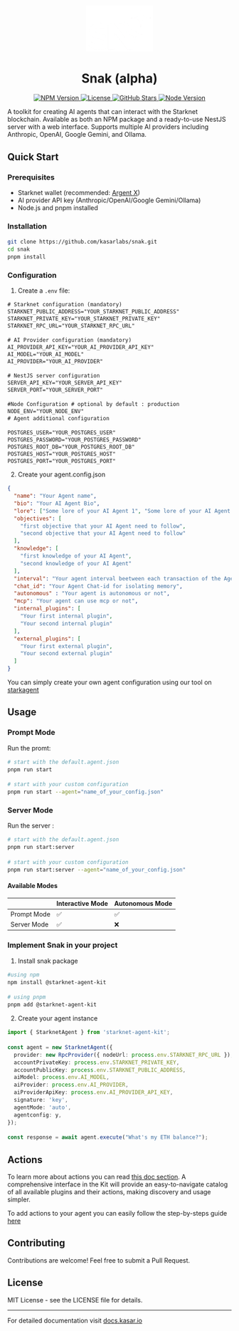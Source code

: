 <div align="center">
  <picture>
    <!-- For users in dark mode, load a white logo -->
    <source media="(prefers-color-scheme: dark)" srcset="https://github.com/KasarLabs/brand/blob/main/projects/snak/snak-logo-white-no-bg.png?raw=true">
    <!-- Default image for light mode -->
    <img src="https://github.com/KasarLabs/brand/blob/main/projects/snak/snak-logo-black-no-bg.png?raw=true" width="150" alt="Starknet Agent Kit Logo">
  </picture>
  
  <h1>Snak (alpha)</h1>

<p>
<a href="https://www.npmjs.com/package/starknet-agent-kit">
<img src="https://img.shields.io/npm/v/starknet-agent-kit.svg" alt="NPM Version" />
</a>
<a href="https://github.com/kasarlabs/snak/blob/main/LICENSE">
<img src="https://img.shields.io/npm/l/starknet-agent-kit.svg" alt="License" />
</a>
<a href="https://github.com/kasarlabs/snak/stargazers">
<img src="https://img.shields.io/github/stars/kasarlabs/snak.svg" alt="GitHub Stars" />
</a>
<a href="https://nodejs.org">
<img src="https://img.shields.io/node/v/starknet-agent-kit.svg" alt="Node Version" />
</a>
</p>
</div>

A toolkit for creating AI agents that can interact with the Starknet blockchain. Available as both an NPM package and a ready-to-use NestJS server with a web interface. Supports multiple AI providers including Anthropic, OpenAI, Google Gemini, and Ollama.

## Quick Start

### Prerequisites

- Starknet wallet (recommended: [Argent X](https://www.argent.xyz/argent-x))
- AI provider API key (Anthropic/OpenAI/Google Gemini/Ollama)
- Node.js and pnpm installed

### Installation

```bash
git clone https://github.com/kasarlabs/snak.git
cd snak
pnpm install
```

### Configuration

1. Create a `.env` file:

```env
# Starknet configuration (mandatory)
STARKNET_PUBLIC_ADDRESS="YOUR_STARKNET_PUBLIC_ADDRESS"
STARKNET_PRIVATE_KEY="YOUR_STARKNET_PRIVATE_KEY"
STARKNET_RPC_URL="YOUR_STARKNET_RPC_URL"

# AI Provider configuration (mandatory)
AI_PROVIDER_API_KEY="YOUR_AI_PROVIDER_API_KEY"
AI_MODEL="YOUR_AI_MODEL"
AI_PROVIDER="YOUR_AI_PROVIDER"

# NestJS server configuration
SERVER_API_KEY="YOUR_SERVER_API_KEY"
SERVER_PORT="YOUR_SERVER_PORT"

#Node Configuration # optional by default : production 
NODE_ENV="YOUR_NODE_ENV"
# Agent additional configuration

POSTGRES_USER="YOUR_POSTGRES_USER"
POSTGRES_PASSWORD="YOUR_POSTGRES_PASSWORD"
POSTGRES_ROOT_DB="YOUR_POSTGRES_ROOT_DB"
POSTGRES_HOST="YOUR_POSTGRES_HOST"
POSTGRES_PORT="YOUR_POSTGRES_PORT"
```

2. Create your agent.config.json
```json
{
  "name": "Your Agent name",
  "bio": "Your AI Agent Bio",
  "lore": ["Some lore of your AI Agent 1", "Some lore of your AI Agent 1"],
  "objectives": [
    "first objective that your AI Agent need to follow",
    "second objective that your AI Agent need to follow"
  ],
  "knowledge": [
    "first knowledge of your AI Agent",
    "second knowledge of your AI Agent"
  ],
  "interval": "Your agent interval beetween each transaction of the Agent in ms,",
  "chat_id": "Your Agent Chat-id for isolating memory",  
  "autonomous" : "Your agent is autonomous or not",
  "mcp": "Your agent can use mcp or not",
  "internal_plugins": [
    "Your first internal plugin",
    "Your second internal plugin"
  ],
  "external_plugins": [
    "Your first external plugin",
    "Your second external plugin"
  ]
}
```
You can simply create your own agent configuration using our tool on  [starkagent](https://www.starkagent.ai/create-agent)

## Usage

### Prompt Mode

Run the promt:

```bash
# start with the default.agent.json
pnpm run start

# start with your custom configuration
pnpm run start --agent="name_of_your_config.json"
```

### Server Mode

Run the server : 
```bash
# start with the default.agent.json
pnpm run start:server

# start with your custom configuration
pnpm run start:server --agent="name_of_your_config.json"
```

#### Available Modes

|          | Interactive Mode | Autonomous Mode |
|----------|----------|----------|
| Prompt Mode | ✅  | ✅  |
| Server Mode  | ✅ | ❌  |


### Implement Snak in your project

1. Install snak package

```bash
#using npm
npm install @starknet-agent-kit

# using pnpm 
pnpm add @starknet-agent-kit
```

2. Create your agent instance
```typescript
import { StarknetAgent } from 'starknet-agent-kit';

const agent = new StarknetAgent({
  provider: new RpcProvider({ nodeUrl: process.env.STARKNET_RPC_URL }),
  accountPrivateKey: process.env.STARKNET_PRIVATE_KEY,
  accountPublicKey: process.env.STARKNET_PUBLIC_ADDRESS,
  aiModel: process.env.AI_MODEL,
  aiProvider: process.env.AI_PROVIDER,
  aiProviderApiKey: process.env.AI_PROVIDER_API_KEY,
  signature: 'key',
  agentMode: 'auto',
  agentconfig: y,
});

const response = await agent.execute("What's my ETH balance?");
```

## Actions

To learn more about actions you can read [this doc section](https://docs.kasar.io/agent-actions).
A comprehensive interface in the Kit will provide an easy-to-navigate catalog of all available plugins and their actions, making discovery and usage simpler.

To add actions to your agent you can easily follow the step-by-steps guide [here](https://docs.kasar.io/add-agent-actions)

## Contributing

Contributions are welcome! Feel free to submit a Pull Request.

## License

MIT License - see the LICENSE file for details.

---

For detailed documentation visit [docs.kasar.io](https://docs.kasar.io)
